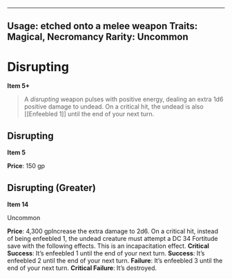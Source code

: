
---
Usage: etched onto a melee weapon
Traits: Magical, Necromancy
Rarity: Uncommon
---

# Disrupting

**Item 5+**

> A *disrupting* weapon pulses with positive energy, dealing an extra 1d6 positive damage to undead. On a critical hit, the undead is also [[Enfeebled 1]] until the end of your next turn.

## Disrupting

**Item 5**

**Price**: 150 gp

## Disrupting (Greater)

**Item 14**

Uncommon

**Price**: 4,300 gpIncrease the extra damage to 2d6. On a critical hit, instead of being enfeebled 1, the undead creature must attempt a DC 34 Fortitude save with the following effects. This is an incapacitation effect.
**Critical Success**: It’s enfeebled 1 until the end of your next turn.
**Success**: It’s enfeebled 2 until the end of your next turn.
**Failure**: It’s enfeebled 3 until the end of your next turn.
**Critical Failure**: It’s destroyed.
